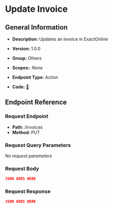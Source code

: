 # Update Invoice

## General Information

- **Description:** Updates an invoice in ExactOnline

- **Version:** 1.0.0
- **Group:** Others
- **Scopes:**: _None_
- **Endpoint Type:** Action
- **Code:** [🔗](https://github.com/NangoHQ/integration-templates/tree/main/integrations/exact-online/actions/update-invoice.ts)

## Endpoint Reference

### Request Endpoint

- **Path:** /invoices
- **Method:** PUT

### Request Query Parameters

_No request parameters_

### Request Body

```json
JSON GOES HERE
```

### Request Response

```json
JSON GOES HERE
```
